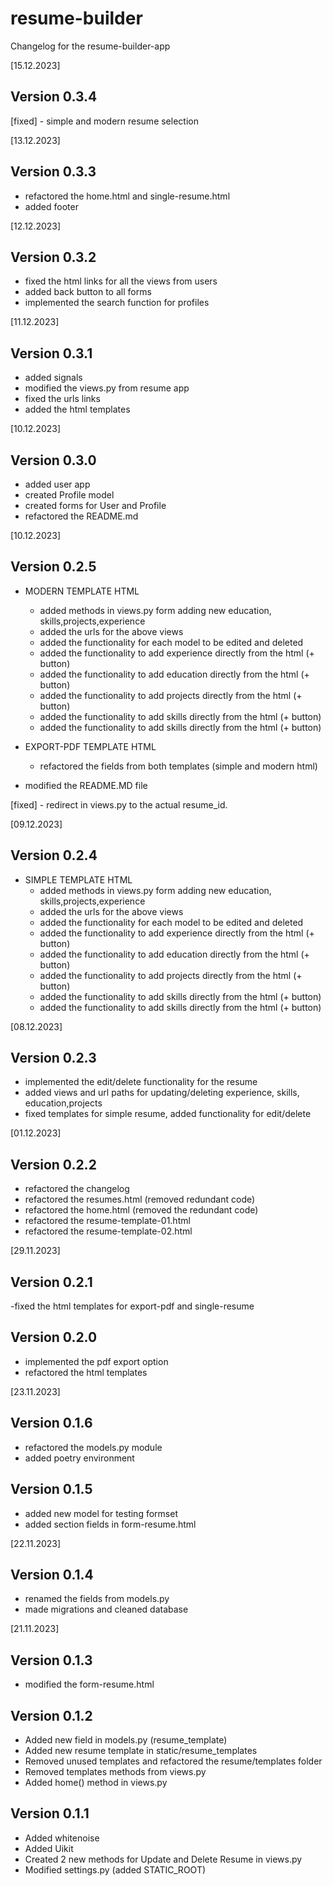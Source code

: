 # resume-builder

Changelog for the resume-builder-app


[15.12.2023]

Version 0.3.4
-
[fixed] - simple and modern resume selection 




[13.12.2023]

Version 0.3.3
-
- refactored the home.html  and single-resume.html
- added footer 


[12.12.2023]

Version 0.3.2
-
- fixed the html links for all the views from users
- added back button to all forms 
- implemented the search function for profiles



[11.12.2023]

Version 0.3.1
-
- added signals
- modified the views.py from resume app
- fixed the urls links 
- added the html templates


[10.12.2023]

Version 0.3.0
- 
- added user app 
- created Profile model
- created forms for User and Profile
- refactored the README.md


[10.12.2023]

Version 0.2.5
- 
- MODERN TEMPLATE HTML 
  - added methods in views.py form adding new education, skills,projects,experience
  - added the urls for the above views
  - added the functionality for each model to be edited and deleted 
  - added the functionality to add experience directly from the html (+ button) 
  - added the functionality to add education directly from the html (+ button) 
  - added the functionality to add projects directly from the html (+ button) 
  - added the functionality to add skills directly from the html (+ button)   
  - added the functionality to add skills directly from the html (+ button) 

- EXPORT-PDF TEMPLATE HTML

  - refactored the fields from both templates (simple and modern html)   

- modified the README.MD file

[fixed]  - redirect in views.py to the actual resume_id.



[09.12.2023]

Version 0.2.4
-
- SIMPLE TEMPLATE HTML 
  - added methods in views.py form adding new education, skills,projects,experience
  - added the urls for the above views
  - added the functionality for each model to be edited and deleted 
  - added the functionality to add experience directly from the html (+ button) 
  - added the functionality to add education directly from the html (+ button) 
  - added the functionality to add projects directly from the html (+ button) 
  - added the functionality to add skills directly from the html (+ button)   
  - added the functionality to add skills directly from the html (+ button) 



[08.12.2023]

Version 0.2.3
-

- implemented the edit/delete functionality for the resume
- added views and url paths for updating/deleting experience, skills, education,projects
- fixed templates for simple resume, added functionality for edit/delete

[01.12.2023]

Version 0.2.2
-

- refactored the changelog
- refactored the resumes.html (removed redundant code)
- refactored the home.html (removed the redundant code)
- refactored the resume-template-01.html
- refactored the resume-template-02.html

[29.11.2023]

Version 0.2.1
-
-fixed the html templates for export-pdf and single-resume


Version 0.2.0
-

- implemented the pdf export option
- refactored the html templates

[23.11.2023]

Version 0.1.6
-

- refactored the models.py module
- added poetry environment

Version 0.1.5
-

- added new model for testing formset
- added section fields in form-resume.html

[22.11.2023]

Version 0.1.4
-

- renamed the fields from models.py
- made migrations and cleaned database

[21.11.2023]


Version 0.1.3
-

- modified the form-resume.html

Version 0.1.2
-

- Added new field in models.py (resume_template)
- Added new resume template in static/resume_templates
- Removed unused templates and refactored the resume/templates folder
- Removed templates methods from views.py
- Added home() method in views.py

Version 0.1.1
-

- Added whitenoise
- Added Uikit
- Created 2 new methods for Update and Delete Resume in views.py
- Modified settings.py (added STATIC_ROOT)










